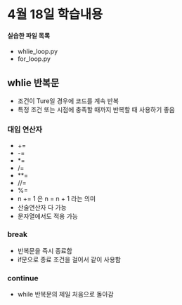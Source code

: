 # 4월 18일 학습내용
#### 실습한 파일 목록
- whlie_loop.py
- for_loop.py

## whlie 반복문
- 조건이 Ture일 경우에 코드를 계속 반복
- 특정 조건 또는 시점에 충족할 때까지 반복할 때 사용하기 좋음 

### 대입 연산자
- +=
- -=
- *=
- /=
- **=
- //=
- %=
- n += 1 은 n = n + 1 라는 의미
- 산술연산자 다 가능
- 문자열에서도 적용 가능

### break
- 반복문을 즉시 종료함
- if문으로 종료 조건을 걸어서 같이 사용함

### continue
- while 반복문의 제일 처음으로 돌아감

